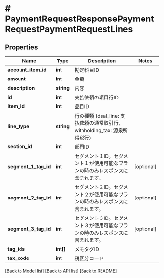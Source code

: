 # # PaymentRequestResponsePaymentRequestPaymentRequestLines

## Properties

Name | Type | Description | Notes
------------ | ------------- | ------------- | -------------
**account_item_id** | **int** | 勘定科目ID |
**amount** | **int** | 金額 |
**description** | **string** | 内容 |
**id** | **int** | 支払依頼の項目行ID |
**item_id** | **int** | 品目ID |
**line_type** | **string** | 行の種類 (deal_line: 支払依頼の通常取引行, withholding_tax: 源泉所得税行) |
**section_id** | **int** | 部門ID |
**segment_1_tag_id** | **int** | セグメント１ID。セグメント１が使用可能なプランの時のみレスポンスに含まれます。 | [optional]
**segment_2_tag_id** | **int** | セグメント２ID。セグメント２が使用可能なプランの時のみレスポンスに含まれます。 | [optional]
**segment_3_tag_id** | **int** | セグメント３ID。セグメント３が使用可能なプランの時のみレスポンスに含まれます。 | [optional]
**tag_ids** | **int[]** | メモタグID |
**tax_code** | **int** | 税区分コード |

[[Back to Model list]](../../README.md#models) [[Back to API list]](../../README.md#endpoints) [[Back to README]](../../README.md)
